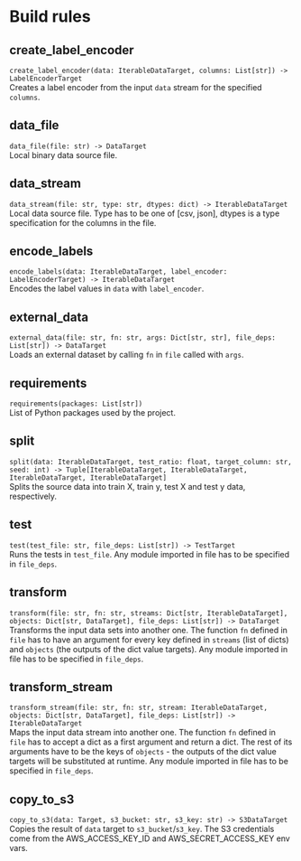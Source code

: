 # Build rules

## create_label_encoder
`create_label_encoder(data: IterableDataTarget, columns: List[str]) -> LabelEncoderTarget`<br/>
Creates a label encoder from the input `data` stream for the specified `columns`.

## data_file
`data_file(file: str) -> DataTarget`<br/>
Local binary data source file.

## data_stream
`data_stream(file: str, type: str, dtypes: dict) -> IterableDataTarget`<br/>
Local data source file. Type has to be one of [csv, json], dtypes is a type specification for the columns in the file.

## encode_labels
`encode_labels(data: IterableDataTarget, label_encoder: LabelEncoderTarget) -> IterableDataTarget`<br/>
Encodes the label values in `data` with `label_encoder`.

## external_data
`external_data(file: str, fn: str, args: Dict[str, str], file_deps: List[str]) -> DataTarget`<br/>
Loads an external dataset by calling `fn` in `file` called with `args`.

## requirements
`requirements(packages: List[str])`<br/>
List of Python packages used by the project.

## split
`split(data: IterableDataTarget, test_ratio: float, target_column: str, seed: int) -> Tuple[IterableDataTarget, IterableDataTarget, IterableDataTarget, IterableDataTarget]`<br/>
Splits the source data into train X, train y, test X and test y data, respectively.

## test
`test(test_file: str, file_deps: List[str]) -> TestTarget`<br/>
Runs the tests in `test_file`. Any module imported in file has to be specified in `file_deps`.

## transform
`transform(file: str, fn: str, streams: Dict[str, IterableDataTarget], objects: Dict[str, DataTarget], file_deps: List[str]) -> DataTarget`<br/>
Transforms the input data sets into another one. The function `fn` defined in `file` has to have an argument for every key defined in `streams` (list of dicts) and `objects` (the outputs of the dict value targets). Any module imported in file has to be specified in `file_deps`.

## transform_stream
`transform_stream(file: str, fn: str, stream: IterableDataTarget, objects: Dict[str, DataTarget], file_deps: List[str]) -> IterableDataTarget`<br/>
Maps the input data stream into another one. The function `fn` defined in `file` has to accept a dict as a first argument and return a dict. The rest of its arguments have to be the keys of `objects` - the outputs of the dict value targets will be substituted at runtime. Any module imported in file has to be specified in `file_deps`.

## copy_to_s3
`copy_to_s3(data: Target, s3_bucket: str, s3_key: str) -> S3DataTarget`<br/>
Copies the result of `data` target to `s3_bucket`/`s3_key`. The S3 credentials come from the AWS_ACCESS_KEY_ID and AWS_SECRET_ACCESS_KEY env vars.

